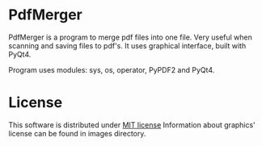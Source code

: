 # PdfMerger
PdfMerger is a program to merge pdf files into one file. Very useful when scanning and saving files to pdf's.
It uses graphical interface, built with PyQt4.

Program uses modules: sys, os, operator, PyPDF2 and PyQt4.

# License
This software is distributed under [MIT license](https://opensource.org/licenses/mit-license.php)
Information about graphics' license can be found in images directory.
